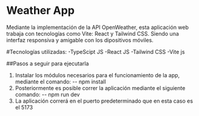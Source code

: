 # Weather App
Mediante la implementación  de la API OpenWeather, esta aplicación web trabaja 
con tecnologías como Vite: React y Tailwind CSS. Siendo una interfaz responsiva y amigable
con los dipositivos móviles.

#Tecnologías utilizadas:
-TypeScipt JS
-React JS
-Tailwind CSS
-Vite js

##Pasos a seguir para ejecutarla
1. Instalar los módulos necesarios para el funcionamiento de la app, mediante el comando: 
-- npm install
2. Posteriormente es posible correr la aplicación mediante el siguiente comando: 
-- npm run dev 
3. La aplicación correrá en el puerto predeterminado que en esta caso es el 5173
 
